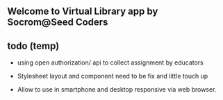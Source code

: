 ## Welcome to Virtual Library app by Socrom@Seed Coders


## todo (temp)
- using open authorization/ api to collect assignment by educators

- Stylesheet layout and component need to be fix and little touch up

- Allow to use in smartphone and desktop responsive via web browser.
